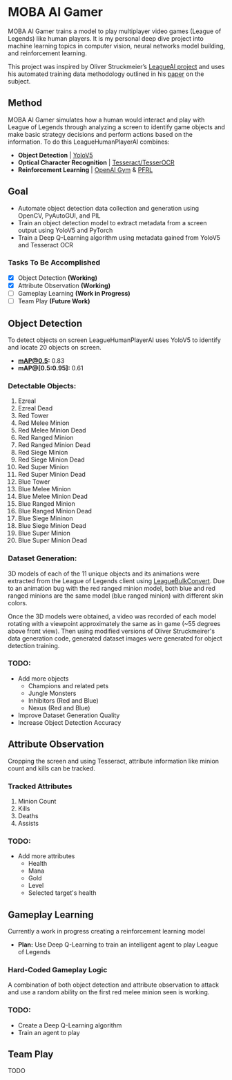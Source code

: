 # MOBA AI Gamer
MOBA AI Gamer trains a model to play multiplayer video games (League of Legends) like human players. It is my personal deep dive project into machine learning topics in computer vision, neural networks model building, and reinforcement learning.  

This project was inspired by Oliver Struckmeier’s [LeagueAI project](https://github.com/Oleffa/LeagueAI) and uses his automated training data methodology outlined in his [paper](https://arxiv.org/pdf/1905.13546.pdf) on the subject.

## Method
MOBA AI Gamer simulates how a human would interact and play with League of Legends through analyzing a screen to identify game objects and make basic strategy decisions and perform actions based on the information. To do this LeagueHumanPlayerAI combines:
- **Object Detection** | [YoloV5](https://github.com/ultralytics/yolov5)
- **Optical Character Recognition** | [Tesseract/TesserOCR](https://github.com/sirfz/tesserocr)
- **Reinforcement Learning** | [OpenAI Gym](https://github.com/openai/gym) & [PFRL](https://github.com/pfnet/pfrl)

## Goal
* Automate object detection data collection and generation using OpenCV, PyAutoGUI, and PIL
* Train an object detection model to extract metadata from a screen output using YoloV5 and PyTorch
* Train a Deep Q-Learning algorithm using metadata gained from YoloV5 and Tesseract OCR

### Tasks To Be Accomplished
- [x] Object Detection **(Working)**
- [x] Attribute Observation **(Working)**
- [ ] Gameplay Learning **(Work in Progress)**
- [ ] Team Play **(Future Work)**

## Object Detection
To detect objects on screen LeagueHumanPlayerAI uses YoloV5 to identify and locate 20 objects on screen.
- **mAP@0.5:** 0.83
- **mAP@[0.5:0.95]:** 0.61

### Detectable Objects:
1. Ezreal
2. Ezreal Dead
3. Red Tower
4. Red Melee Minion
5. Red Melee Minion Dead
6. Red Ranged Minion
7. Red Ranged Minion Dead
8. Red Siege Minion
9. Red Siege Minion Dead
10. Red Super Minion
11. Red Super Minion Dead
12. Blue Tower
13. Blue Melee Minion
14. Blue Melee Minion Dead
15. Blue Ranged Minion
16. Blue Ranged Minion Dead
17. Blue Siege Mininon
18. Blue Siege Minion Dead
19. Blue Super Minion
20. Blue Super Minion Dead

### Dataset Generation:
3D models of each of the 11 unique objects and its animations were extracted from the League of Legends client using [LeagueBulkConvert](https://github.com/Jochem-W/LeagueBulkConvert). Due to an animation bug with the red ranged minion model, both blue and red ranged minions are the same model (blue ranged minion) with different skin colors. 

Once the 3D models were obtained, a video was recorded of each model rotating with a viewpoint approximately the same as in game (~55 degrees above front view). Then using modified versions of Oliver Struckmeirer's data generation code, generated dataset images were generated for object detection training.
### TODO:
- Add more objects
  - Champions and related pets
  - Jungle Monsters
  - Inhibitors (Red and Blue)
  - Nexus (Red and Blue)
- Improve Dataset Generation Quality
- Increase Object Detection Accuracy

## Attribute Observation
Cropping the screen and using Tesseract, attribute information like minion count and kills can be tracked.

### Tracked Attributes
1. Minion Count
2. Kills
3. Deaths
4. Assists

### TODO:
- Add more attributes
  - Health
  - Mana
  - Gold
  - Level
  - Selected target's health

## Gameplay Learning
Currently a work in progress creating a reinforcement learning model
- **Plan:** Use Deep Q-Learning to train an intelligent agent to play League of Legends

### Hard-Coded Gameplay Logic
A combination of both object detection and attribute observation to attack and use a random ability on the first red melee minion seen is working.

### TODO:
- Create a Deep Q-Learning algorithm
- Train an agent to play

## Team Play
TODO
